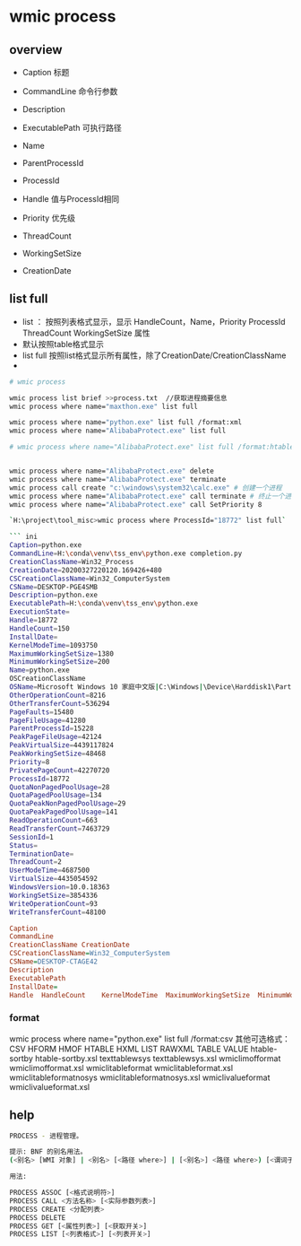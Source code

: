 # wmic process


## overview

* Caption       标题
* CommandLine   命令行参数
* Description
* ExecutablePath    可执行路径
* Name
* ParentProcessId
* ProcessId
* Handle            值与ProcessId相同
* Priority          优先级
* ThreadCount
* WorkingSetSize        

* CreationDate



## list full

* list ： 按照列表格式显示，显示 HandleCount，Name，Priority  ProcessId  ThreadCount  WorkingSetSize 属性 
* 默认按照table格式显示
* list full 按照list格式显示所有属性，除了CreationDate/CreationClassName
* 

``` bash
# wmic process

wmic process list brief >>process.txt  //获取进程摘要信息
wmic process where name="maxthon.exe" list full

wmic process where name="python.exe" list full /format:xml
wmic process where name="AlibabaProtect.exe" list full

# wmic process where name="AlibabaProtect.exe" list full /format:htable.xsl


wmic process where name="AlibabaProtect.exe" delete
wmic process where name="AlibabaProtect.exe" terminate
wmic process call create "c:\windows\system32\calc.exe" # 创建一个进程
wmic process where name="AlibabaProtect.exe" call terminate # 终止一个进程?
wmic process where name="AlibabaProtect.exe" call SetPriority 8

`H:\project\tool_misc>wmic process where ProcessId="18772" list full`

``` ini
Caption=python.exe
CommandLine=H:\conda\venv\tss_env\python.exe completion.py
CreationClassName=Win32_Process
CreationDate=20200327220120.169426+480
CSCreationClassName=Win32_ComputerSystem 
CSName=DESKTOP-PGE4SMB
Description=python.exe
ExecutablePath=H:\conda\venv\tss_env\python.exe
ExecutionState=
Handle=18772
HandleCount=150
InstallDate=
KernelModeTime=1093750
MaximumWorkingSetSize=1380
MinimumWorkingSetSize=200
Name=python.exe
OSCreationClassName
OSName=Microsoft Windows 10 家庭中文版|C:\Windows|\Device\Harddisk1\Partition1
OtherOperationCount=8216
OtherTransferCount=536294
PageFaults=15480
PageFileUsage=41280
ParentProcessId=15228
PeakPageFileUsage=42124
PeakVirtualSize=4439117824
PeakWorkingSetSize=48468
Priority=8
PrivatePageCount=42270720
ProcessId=18772
QuotaNonPagedPoolUsage=28
QuotaPagedPoolUsage=134
QuotaPeakNonPagedPoolUsage=29
QuotaPeakPagedPoolUsage=141
ReadOperationCount=663
ReadTransferCount=7463729
SessionId=1
Status=
TerminationDate=
ThreadCount=2
UserModeTime=4687500
VirtualSize=4435054592
WindowsVersion=10.0.18363
WorkingSetSize=3854336
WriteOperationCount=93
WriteTransferCount=48100
```


``` ini
Caption 
CommandLine                                                                 
CreationClassName CreationDate 
CSCreationClassName=Win32_ComputerSystem 
CSName=DESKTOP-CTAGE42           
Description                                                         
ExecutablePath                                                                                                                                 ExecutionState=
InstallDate=
Handle  HandleCount    KernelModeTime  MaximumWorkingSetSize  MinimumWorkingSetSize  Name                                                                OSCreationClassName    OSName                                                               OtherOperationCount  OtherTransferCount  PageFaults  PageFileUsage  ParentProcessId  PeakPageFileUsage  PeakVirtualSize  PeakWorkingSetSize  Priority  PrivatePageCount  ProcessId  QuotaNonPagedPoolUsage  QuotaPagedPoolUsage  QuotaPeakNonPagedPoolUsage  QuotaPeakPagedPoolUsage  ReadOperationCount  ReadTransferCount  SessionId  Status  TerminationDate  ThreadCount  UserModeTime   VirtualSize    WindowsVersion  WorkingSetSize  WriteOperationCount  WriteTransferCount  
```
### format

wmic process where name="python.exe" list full /format:csv 
其他可选格式：
CSV HFORM HMOF HTABLE HXML LIST RAWXML TABLE VALUE
htable-sortby
htable-sortby.xsl
texttablewsys
texttablewsys.xsl
wmiclimofformat
wmiclimofformat.xsl
wmiclitableformat
wmiclitableformat.xsl
wmiclitableformatnosys
wmiclitableformatnosys.xsl
wmiclivalueformat
wmiclivalueformat.xsl
## help
``` bash
PROCESS - 进程管理。

提示: BNF 的别名用法。
(<别名> [WMI 对象] | <别名> [<路径 where>] | [<别名>] <路径 where>) [<谓词子句>]。

用法:

PROCESS ASSOC [<格式说明符>]
PROCESS CALL <方法名称> [<实际参数列表>]
PROCESS CREATE <分配列表>
PROCESS DELETE
PROCESS GET [<属性列表>] [<获取开关>]
PROCESS LIST [<列表格式>] [<列表开关>]
```